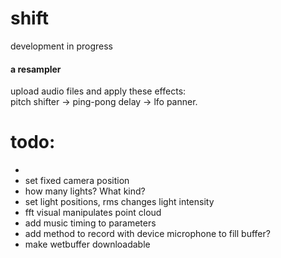 # shift

development in progress

#### a resampler
upload audio files and apply these effects:  
pitch shifter -> ping-pong delay -> lfo panner. 


# todo: 
- 
- set fixed camera position
- how many lights? What kind?
- set light positions, rms changes light intensity
- fft visual manipulates point cloud
- add music timing to parameters
- add method to record with device microphone to fill buffer?
- make wetbuffer downloadable 
